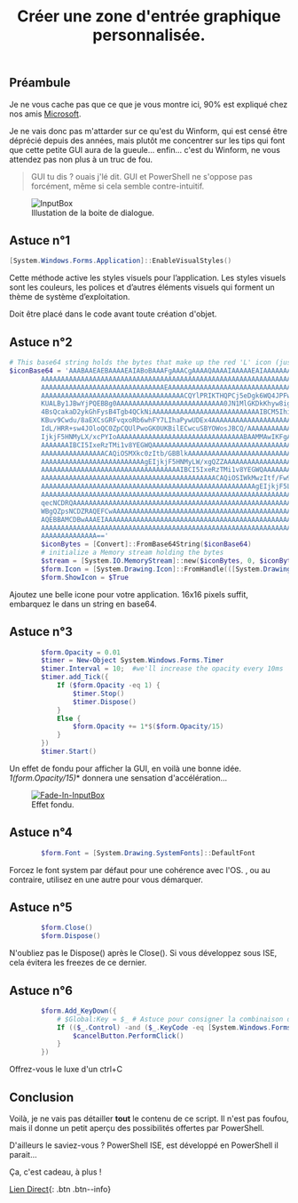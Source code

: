 ﻿---
title: "Créer une zone d'entrée graphique personnalisée."
excerpt: "Dans Windows PowerShell 3.0 et versions ultérieures, utilisez les fonctionnalités de création de formulaires de Microsoft .NET Framework pour créer une zone d'entrée graphique personnalisée à l'aide d'un script."
category: PowerShell
classes: wide
tags: 
  - PowerShell  
  - Winform
  - Tips
header:
  teaser: /assets/images/Invoke-Inputbox.webp
  image_description: "Boite de dialogue en WInForm."
---

## Préambule

Je ne vous cache pas que ce que je vous montre ici, 90% est expliqué chez nos amis [Microsoft](https://learn.microsoft.com/fr-fr/powershell/scripting/samples/creating-a-custom-input-box?view=powershell-5.1).

Je ne vais donc pas m'attarder sur ce qu'est du Winform, qui est censé être déprécié depuis des années, mais plutôt me concentrer sur les tips qui font que cette petite GUI aura de la gueule... enfin... c'est du Winform, ne vous attendez pas non plus à un truc de fou.

> GUI tu dis ? ouais j'lé dit. GUI et PowerShell ne s'oppose pas forcément, même si cela semble contre-intuitif.

<figure style="width: 303px" class="align-center">
<img src="{{ site.url }}{{ site.baseurl }}/assets/images/Invoke-Inputbox.webp" alt="InputBox">
  <figcaption>Illustation de la boite de dialogue.</figcaption>
</figure>

## Astuce n°1

```powershell
[System.Windows.Forms.Application]::EnableVisualStyles()
```

Cette méthode active les styles visuels pour l’application. Les styles visuels sont les couleurs, les polices et d’autres éléments visuels qui forment un thème de système d’exploitation.

Doit être placé dans le code avant toute création d'objet.

## Astuce n°2

```powershell
# This base64 string holds the bytes that make up the red 'L' icon (just an example for a 16x16 pixel image)
$iconBase64 = 'AAABAAEAEBAAAAEAIABoBAAAFgAAACgAAAAQAAAAIAAAAAEAIAAAAAAAQAQAAAAAAAAAAAAAAAAA
        AAAAAAAAAAAAAAAAAAAAAAAAAAAAAAAAAAAAAAAAAAAAAAAAAAAAAAAAAAAAAAAAAAAAAAAAAAAA
        AAAAAAAAAAAAAAAAAAAAAAAAAAAAAAAEAAAAAAAAAAAAAAAAAAAAAAAAAAAAAAAAAAAAAAAAAAAA
        AAAAAAAAAAAAAAAAAAAAAAAAAAAAAAAAAAAACQYlPRIKTHQPCj5eDgk6WQ4JPFwMCC9KCQYnPQoG
        KUALBy1JBwYjPQEBBg0AAAAAAAAAAAAAAAAAAAAAAAAAAA0JN1MlGKDkKhyw8igaqvApHLH1Jhme
        4BsQcakaD2ykGhFysB4Tgb4QCkNiAAAAAAAAAAAAAAAAAAAAAAAAAAAIBCM5IhiU0DAgzf8qHLf5
        KBuv9Cwdu/8aEXCsGRFvqxoRb6whFY7LIhaPywUDEx4AAAAAAAAAAAAAAAAAAAAACAQiOSIWkcwy
        IdL/HRR+sw4JOloQC0ZpCQUlPwoGK0UKBilECwcuSBYOWosJBCQ/AAAAAAAAAAAAAAAAAAAAAAgE
        IjkjF5HNMyLX/xcPYIoAAAAAAAAAAAAAAAAAAAAAAAAAAAAAAAABAAMMAwIKFgAAAAAAAAAAAAAA
        AAAAAAAIBCI5IxeRzTMi1v8YEGWQAAAAAAAAAAAAAAAAAAAAAAAAAAAAAAAAAAAAAAAAAAAAAAAA
        AAAAAAAAAAAAAAAACAQiOSMXkc0zItb/GBBlkAAAAAAAAAAAAAAAAAAAAAAAAAAAAAAAAAAAAAAA
        AAAAAAAAAAAAAAAAAAAAAAAAAAgEIjkjF5HNMyLW/xgQZZAAAAAAAAAAAAAAAAAAAAAAAAAAAAAA
        AAAAAAAAAAAAAAAAAAAAAAAAAAAAAAAAAAAIBCI5IxeRzTMi1v8YEGWQAAAAAAAAAAAAAAAAAAAA
        AAAAAAAAAAAAAAAAAAAAAAAAAAAAAAAAAAAAAAAAAAAACAQiOSIWkMwzItf/Fw9mkgAAAAAAAAAA
        AAAAAAAAAAAAAAAAAAAAAAAAAAAAAAAAAAAAAAAAAAAAAAAAAAAAAAgEIjkjF5LOMyHW/xYPYYsA
        AAAAAAAAAAAAAAAAAAAAAAAAAAAAAAAAAAAAAAAAAAAAAAAAAAAAAAAAAAAAAAANCThTKhuu9ykZ
        qecNCDRQAAAAAAAAAAAAAAAAAAAAAAAAAAAAAAAAAAAAAAAAAAAAAAAAAAAAAAAAAAABAQEEDQg1
        WBgQZpsNCDZRAQEFCwAAAAAAAAAAAAAAAAAAAAAAAAAAAAAAAAAAAAAAAAAAAAAAAAAAAAAAAAAA
        AQEBBAMCDBwAAAEIAAAAAAAAAAAAAAAAAAAAAAAAAAAAAAAAAAAAAAAAAAAAAAAAAAAAAAAAAAAA
        AAAAAAAAAAAAAAAAAAAAAAAAAAAAAAAAAAAAAAAAAAAAAAAAAAAAAAAAAAAAAAAAAAAAAAAAAAAA
        AAAAAAAAAAAAAA=='
        $iconBytes = [Convert]::FromBase64String($iconBase64)
        # initialize a Memory stream holding the bytes
        $stream = [System.IO.MemoryStream]::new($iconBytes, 0, $iconBytes.Length)
        $form.Icon = [System.Drawing.Icon]::FromHandle(([System.Drawing.Bitmap]::new($stream).GetHIcon()))
        $form.ShowIcon = $True
```

Ajoutez une belle icone pour votre application. 16x16 pixels suffit, embarquez le dans un string en base64.

## Astuce n°3

```powershell
        $form.Opacity = 0.01
        $timer = New-Object System.Windows.Forms.Timer
        $timer.Interval = 10;  #we'll increase the opacity every 10ms
        $timer.add_Tick({
            If ($form.Opacity -eq 1) {
                $timer.Stop()
                $timer.Dispose()
            }
            Else {
                $form.Opacity += 1*$($form.Opacity/15)
            }
        })
        $timer.Start()
```

Un effet de fondu pour afficher la GUI, en voilà une bonne idée. **1*$($form.Opacity/15)** donnera une sensation d'accélération...

<figure style="width: 303px" class="align-center">
	<a href="{{ site.url }}{{ site.baseurl }}/assets/images/Invoke-InputBox.gif"><img src="{{ site.url }}{{ site.baseurl }}/assets/images/Invoke-InputBox.gif" alt="Fade-In-InputBox"></a>
  <figcaption>Effet fondu.</figcaption>
</figure>


## Astuce n°4

```powershell
        $form.Font = [System.Drawing.SystemFonts]::DefaultFont
```

Forcez le font system par défaut pour une cohérence avec l'OS.
, ou au contraire, utilisez en une autre pour vous démarquer.

## Astuce n°5

```powershell
        $form.Close()
        $form.Dispose()
```

N'oubliez pas le Dispose() après le Close(). Si vous développez sous ISE, cela évitera les freezes de ce dernier.

## Astuce n°6

```powershell
        $form.Add_KeyDown({
            # $Global:Key = $_ # Astuce pour consigner la combinaison de touche dans une variable
            If (($_.Control) -and ($_.KeyCode -eq [System.Windows.Forms.Keys]::C)) {
                $cancelButton.PerformClick()
            }
        })
```

Offrez-vous le luxe d'un ctrl+C

## Conclusion

Voilà, je ne vais pas détailler **tout** le contenu de ce script. Il n'est pas foufou, mais il donne un petit aperçu des possibilités offertes par PowerShell.

D'ailleurs le saviez-vous ? PowerShell ISE, est développé en PowerShell il parait...

Ça, c'est cadeau, à plus !

[Lien Direct](https://github.com/MickaelRoy/Cmdlets/tree/main/Invoke-InputBox){: .btn .btn--info}


